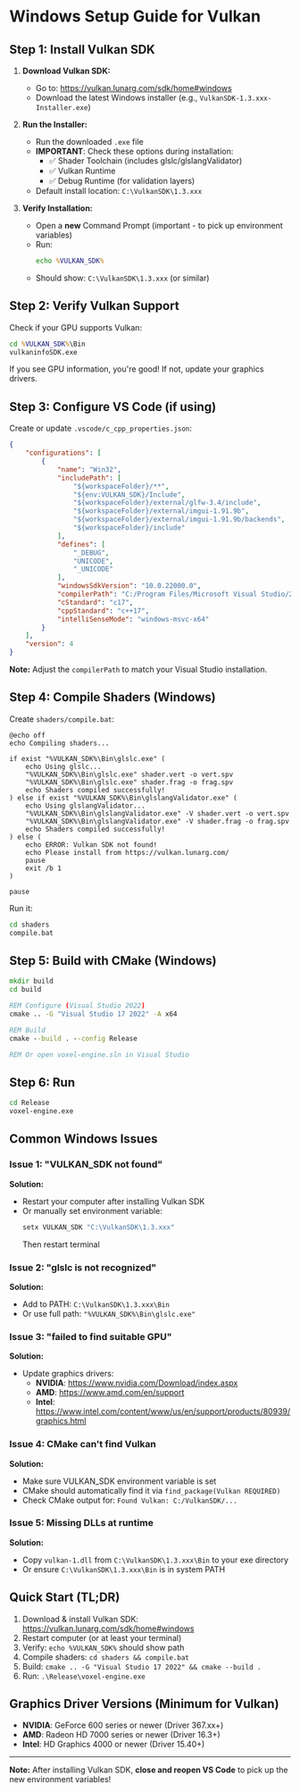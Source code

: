 # Windows Setup Guide for Vulkan

## Step 1: Install Vulkan SDK

1. **Download Vulkan SDK:**
   - Go to: https://vulkan.lunarg.com/sdk/home#windows
   - Download the latest Windows installer (e.g., `VulkanSDK-1.3.xxx-Installer.exe`)

2. **Run the Installer:**
   - Run the downloaded `.exe` file
   - **IMPORTANT**: Check these options during installation:
     - ✅ Shader Toolchain (includes glslc/glslangValidator)
     - ✅ Vulkan Runtime
     - ✅ Debug Runtime (for validation layers)
   - Default install location: `C:\VulkanSDK\1.3.xxx`

3. **Verify Installation:**
   - Open a **new** Command Prompt (important - to pick up environment variables)
   - Run:
     ```cmd
     echo %VULKAN_SDK%
     ```
   - Should show: `C:\VulkanSDK\1.3.xxx` (or similar)

## Step 2: Verify Vulkan Support

Check if your GPU supports Vulkan:
```cmd
cd %VULKAN_SDK%\Bin
vulkaninfoSDK.exe
```

If you see GPU information, you're good! If not, update your graphics drivers.

## Step 3: Configure VS Code (if using)

Create or update `.vscode/c_cpp_properties.json`:

```json
{
    "configurations": [
        {
            "name": "Win32",
            "includePath": [
                "${workspaceFolder}/**",
                "${env:VULKAN_SDK}/Include",
                "${workspaceFolder}/external/glfw-3.4/include",
                "${workspaceFolder}/external/imgui-1.91.9b",
                "${workspaceFolder}/external/imgui-1.91.9b/backends",
                "${workspaceFolder}/include"
            ],
            "defines": [
                "_DEBUG",
                "UNICODE",
                "_UNICODE"
            ],
            "windowsSdkVersion": "10.0.22000.0",
            "compilerPath": "C:/Program Files/Microsoft Visual Studio/2022/Community/VC/Tools/MSVC/14.xx.xxxxx/bin/Hostx64/x64/cl.exe",
            "cStandard": "c17",
            "cppStandard": "c++17",
            "intelliSenseMode": "windows-msvc-x64"
        }
    ],
    "version": 4
}
```

**Note:** Adjust the `compilerPath` to match your Visual Studio installation.

## Step 4: Compile Shaders (Windows)

Create `shaders/compile.bat`:

```batch
@echo off
echo Compiling shaders...

if exist "%VULKAN_SDK%\Bin\glslc.exe" (
    echo Using glslc...
    "%VULKAN_SDK%\Bin\glslc.exe" shader.vert -o vert.spv
    "%VULKAN_SDK%\Bin\glslc.exe" shader.frag -o frag.spv
    echo Shaders compiled successfully!
) else if exist "%VULKAN_SDK%\Bin\glslangValidator.exe" (
    echo Using glslangValidator...
    "%VULKAN_SDK%\Bin\glslangValidator.exe" -V shader.vert -o vert.spv
    "%VULKAN_SDK%\Bin\glslangValidator.exe" -V shader.frag -o frag.spv
    echo Shaders compiled successfully!
) else (
    echo ERROR: Vulkan SDK not found!
    echo Please install from https://vulkan.lunarg.com/
    pause
    exit /b 1
)

pause
```

Run it:
```cmd
cd shaders
compile.bat
```

## Step 5: Build with CMake (Windows)

```cmd
mkdir build
cd build

REM Configure (Visual Studio 2022)
cmake .. -G "Visual Studio 17 2022" -A x64

REM Build
cmake --build . --config Release

REM Or open voxel-engine.sln in Visual Studio
```

## Step 6: Run

```cmd
cd Release
voxel-engine.exe
```

## Common Windows Issues

### Issue 1: "VULKAN_SDK not found"
**Solution:**
- Restart your computer after installing Vulkan SDK
- Or manually set environment variable:
  ```cmd
  setx VULKAN_SDK "C:\VulkanSDK\1.3.xxx"
  ```
  Then restart terminal

### Issue 2: "glslc is not recognized"
**Solution:**
- Add to PATH: `C:\VulkanSDK\1.3.xxx\Bin`
- Or use full path: `"%VULKAN_SDK%\Bin\glslc.exe"`

### Issue 3: "failed to find suitable GPU"
**Solution:**
- Update graphics drivers:
  - **NVIDIA**: https://www.nvidia.com/Download/index.aspx
  - **AMD**: https://www.amd.com/en/support
  - **Intel**: https://www.intel.com/content/www/us/en/support/products/80939/graphics.html

### Issue 4: CMake can't find Vulkan
**Solution:**
- Make sure VULKAN_SDK environment variable is set
- CMake should automatically find it via `find_package(Vulkan REQUIRED)`
- Check CMake output for: `Found Vulkan: C:/VulkanSDK/...`

### Issue 5: Missing DLLs at runtime
**Solution:**
- Copy `vulkan-1.dll` from `C:\VulkanSDK\1.3.xxx\Bin` to your exe directory
- Or ensure `C:\VulkanSDK\1.3.xxx\Bin` is in system PATH

## Quick Start (TL;DR)

1. Download & install Vulkan SDK: https://vulkan.lunarg.com/sdk/home#windows
2. Restart computer (or at least your terminal)
3. Verify: `echo %VULKAN_SDK%` should show path
4. Compile shaders: `cd shaders && compile.bat`
5. Build: `cmake .. -G "Visual Studio 17 2022" && cmake --build .`
6. Run: `.\Release\voxel-engine.exe`

## Graphics Driver Versions (Minimum for Vulkan)

- **NVIDIA**: GeForce 600 series or newer (Driver 367.xx+)
- **AMD**: Radeon HD 7000 series or newer (Driver 16.3+)
- **Intel**: HD Graphics 4000 or newer (Driver 15.40+)

---

**Note:** After installing Vulkan SDK, **close and reopen VS Code** to pick up the new environment variables!
